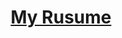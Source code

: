 <html>
  <head>
    <title> RESUME </title>
</html>
<body>
  <center>
    <h1>
      <u>My Rusume </u>
      </center>
    
